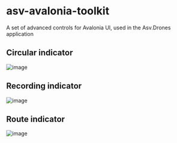 # asv-avalonia-toolkit
A set of advanced controls for Avalonia UI, used in the Asv.Drones application

## Circular indicator
![image](https://github.com/asv-soft/asv-avalonia-toolkit/assets/1770739/8e75af96-91e9-4d04-a533-099b369f4a72)

## Recording indicator

![image](https://github.com/asv-soft/asv-avalonia-toolkit/assets/1770739/09b4a06a-ac62-4192-aed2-9c1c4a5e2025)

## Route indicator

![image](https://github.com/asv-soft/asv-avalonia-toolkit/assets/1770739/eca3290c-e50a-426d-ae91-e0143d895c75)

